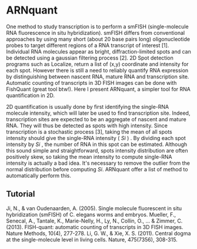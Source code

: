 # ARNquant

One method to study transcription is to perform a smFISH (single-molecule RNA fluorescence in situ hybridization).
smFISH differs from conventional approaches by using many short (about 20 base pairs long) oligonucleotide probes to target different regions of a RNA transcript of interest [1]. Individual RNA molecules appear as bright, diffraction-limited spots and can be detected using a gaussian filtering process [2].
2D Spot detection programs such as Localize, return a list of (x,y) coordinate and intensity for each spot. However there is still a need to reliably quantify RNA expression by distinguishing between nascent RNA, mature RNA and transcription site. 
Automatic counting of transcripts in 3D FISH images can be done with FishQuant (great tool btw!). Here I present ARNquant, a simpler tool for RNA quantification in 2D.

2D quantification is usually done by first identifying the single-RNA molecule intensity, which will later be used to find transcription site. Indeed, transcription sites are expected to be an aggregate of nascent and mature RNA. They will thus be detected as spots with high intensity.
Since transcription is a stochastic process [3], taking the mean of all spots intensity should give the single-RNA intensity ( _Si_ ) . By dividing each spot intensity by _Si_ , the number of RNA in this spot can be estimated. 
Although this sound simple and straightforward, spots intensity distribution are often positively skew, so taking the mean intensity to compute single-RNA intensity is actually a bad idea. 
It's necessary to remove the outlier from the normal distribution before computing _Si_. ARNquant offer a list of method to automatically perform this.

## Tutorial




Ji, N., & van Oudenaarden, A. (2005). Single molecule fluorescent in situ hybridization (smFISH) of C. elegans worms and embryos.
Mueller, F., Senecal, A., Tantale, K., Marie-Nelly, H., Ly, N., Collin, O., ... & Zimmer, C. (2013). FISH-quant: automatic counting of transcripts in 3D FISH images. Nature Methods, 10(4), 277-278.
Li, G. W., & Xie, X. S. (2011). Central dogma at the single-molecule level in living cells. Nature, 475(7356), 308-315.
